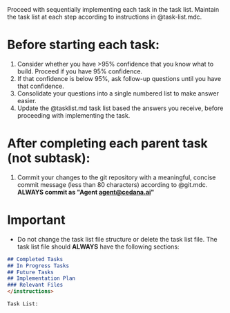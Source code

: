 <!-- Implement tasks from a task list. 
    Usage: "@implement_tasks.md for @feature_tasklist.md"
 -->
 
<instructions>
Proceed with sequentially implementing each task in the task list. Maintain the task list at each step according to instructions in @task-list.mdc. 

# Before starting **each** task: 
1. Consider whether you have >95% confidence that you know what to build. Proceed if you have 95% confidence.
2. If that confidence is below 95%, ask follow-up questions until you have that confidence. 
3. Consolidate your questions into a single numbered list to make answer easier.
4. Update the @tasklist.md task list based the answers you receive, before proceeding with implementing the task.

# After completing each parent task (not subtask):
1. Commit your changes to the git repository with a meaningful, concise commit message (less than 80 characters) according to @git.mdc. **ALWAYS commit as "Agent <agent@cedana.ai>"**

# Important
- Do not change the task list file structure or delete the task list file. The task list file should **ALWAYS** have the following sections: 
```markdown
## Completed Tasks
## In Progress Tasks
## Future Tasks
## Implementation Plan
### Relevant Files
</instructions>

Task List:
